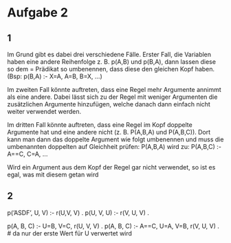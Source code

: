 # Aufgabe 2
## 1
Im Grund gibt es dabei drei verschiedene Fälle.
Erster Fall, die Variablen haben eine andere Reihenfolge z. B. p(A,B) und p(B,A), dann lassen diese so dem = Prädikat so umbenennen, dass diese den gleichen Kopf haben. (Bsp: p(B,A) :- X=A, A=B, B=X, ...)

Im zweiten Fall könnte auftreten, dass eine Regel mehr Argumente annimmt als eine andere. Dabei lässt sich zu der Regel mit weniger Argumenten die zusätzlichen Argumente hinzufügen, welche danach dann einfach nicht weiter verwendet werden.

Im dritten Fall könnte auftreten, dass eine Regel im Kopf doppelte Argumente hat und eine andere nicht (z. B. P(A,B,A) und P(A,B,C)). Dort kann man dann das doppelte Argument wie folgt umbenennen und muss die umbenannten doppelten auf Gleichheit prüfen: P(A,B,A) wird zu: P(A,B,C) :- A==C, C=A, ...

Wird ein Argument aus dem Kopf der Regel gar nicht verwendet, so ist es egal, was mit diesem getan wird

## 2

p(’ASDF’, U, V) :- r(U,V, V) .
p(U, V, U) :- r(V, U, V) .


p(A, B, C) :- U=B, V=C, r(U, V, V) .
p(A, B, C) :- A==C, U=A, V=B, r(V, U, V) .    # da nur der erste Wert für U verwertet wird